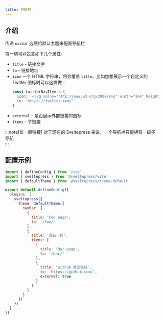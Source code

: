 ```yaml
---
title: 导航栏
---
```


## 介绍

传递 `navbar` 选项给默认主题来配置导航栏

每一项可以包含如下几个属性:

* `title` - 链接文字
* `to` - 链接地址
* `icon`
  一个 HTML 字符串，将会覆盖 `title`，比如您想展示一个自定义的 Twitter 图标时可以这样做：
  ```js
  const twitterNavItem = {
    icon: '<svg xmlns="http://www.w3.org/2000/svg" width="1em" height="1em" viewBox="0 0 24 24"><path fill="currentColor" d="M22.46 6c-.77.35-1.6.58-2.46.69c.88-.53 1.56-1.37 1.88-2.38c-.83.5-1.75.85-2.72 1.05C18.37 4.5 17.26 4 16 4c-2.35 0-4.27 1.92-4.27 4.29c0 .34.04.67.11.98C8.28 9.09 5.11 7.38 3 4.79c-.37.63-.58 1.37-.58 2.15c0 1.49.75 2.81 1.91 3.56c-.71 0-1.37-.2-1.95-.5v.03c0 2.08 1.48 3.82 3.44 4.21a4.22 4.22 0 0 1-1.93.07a4.28 4.28 0 0 0 4 2.98a8.521 8.521 0 0 1-5.33 1.84c-.34 0-.68-.02-1.02-.06C3.44 20.29 5.7 21 8.12 21C16 21 20.33 14.46 20.33 8.79c0-.19 0-.37-.01-.56c.84-.6 1.56-1.36 2.14-2.23Z"/></svg>',
    to: 'https://twitter.com/'
  }
  ```
* `external` - 是否展示外部链接的图标
* `items` - 子链接

:::note[仅一层链接]
对于现在的 Sveltepress 来说，一个导航栏只能拥有一级子导航  
:::

## 配置示例

```js title="vite.config.(js|ts)"
import { defineConfig } from 'vite'
import { sveltepress } from '@sveltepress/vite'
import { defaultTheme } from '@sveltepress/theme-default'

export default defineConfig({
  plugins: [
    sveltepress({
      theme: defaultTheme({
        navbar: [
          {
            title: 'Foo page',
            to: '/foo/'
          },
          {
            title: '具有下拉',
            items: [
              {
                title: 'Bar page',
                to: '/bar/'
              },
              {
                title: 'Github 外部链接',
                to: 'https://github.com/',
                external: true
              }
            ]
          }
        ]
      })
    })
  ]
})
```
